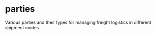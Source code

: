 # parties
Various parties and their types for managing freight logistics in different shipment modes
